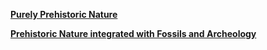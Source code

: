 [**Purely Prehistoric Nature**](https://www.curseforge.com/minecraft/modpacks/purely-prehistoric-nature)

[**Prehistoric Nature integrated with Fossils and Archeology**](https://www.curseforge.com/minecraft/modpacks/prehistoric-nature-integrated)
